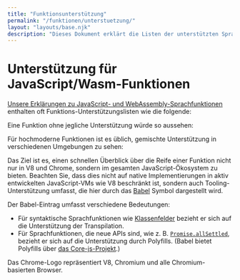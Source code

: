 ```yaml
---
title: "Funktionsunterstützung"
permalink: "/funktionen/unterstuetzung/"
layout: "layouts/base.njk"
description: "Dieses Dokument erklärt die Listen der unterstützten Sprachfunktionen von JavaScript und WebAssembly, wie sie auf der V8-Website verwendet werden."
---
```

# Unterstützung für JavaScript/Wasm-Funktionen

[Unsere Erklärungen zu JavaScript- und WebAssembly-Sprachfunktionen](/funktionen) enthalten oft Funktions-Unterstützungslisten wie die folgende:

<feature-support chrome="71"
                 firefox="65"
                 safari="12"
                 nodejs="12"
                 babel="yes"></feature-support>

Eine Funktion ohne jegliche Unterstützung würde so aussehen:

<feature-support chrome="no"
                 firefox="no"
                 safari="no"
                 nodejs="no"
                 babel="no"></feature-support>

Für hochmoderne Funktionen ist es üblich, gemischte Unterstützung in verschiedenen Umgebungen zu sehen:

<feature-support chrome="partial"
                 firefox="yes"
                 safari="yes"
                 nodejs="no"
                 babel="yes"></feature-support>

Das Ziel ist es, einen schnellen Überblick über die Reife einer Funktion nicht nur in V8 und Chrome, sondern im gesamten JavaScript-Ökosystem zu bieten. Beachten Sie, dass dies nicht auf native Implementierungen in aktiv entwickelten JavaScript-VMs wie V8 beschränkt ist, sondern auch Tooling-Unterstützung umfasst, die hier durch das [Babel](https://babeljs.io/) Symbol dargestellt wird.

<!--truncate-->
Der Babel-Eintrag umfasst verschiedene Bedeutungen:

- Für syntaktische Sprachfunktionen wie [Klassenfelder](/funktionen/klassenfelder) bezieht er sich auf die Unterstützung der Transpilation.
- Für Sprachfunktionen, die neue APIs sind, wie z. B. [`Promise.allSettled`](/funktionen/promise-kombinatoren#promise.allsettled), bezieht er sich auf die Unterstützung durch Polyfills. (Babel bietet Polyfills über [das Core-js-Projekt](https://github.com/zloirock/core-js).)

Das Chrome-Logo repräsentiert V8, Chromium und alle Chromium-basierten Browser.
